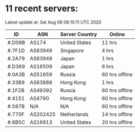 # 11 recent servers:

Latest update at: Sat Aug 08 08:10:11 UTC 2020

| ID | ASN | Server Country | Online |
| -- | --- | -------------- | ------ |
| #.D09B | AS174 | United States | 11 hrs |
| #.7F1D | AS63949 | Singapore | 4 hrs |
| #.2A79 | AS63949 | Japan | 1 hrs |
| #.D369 | AS16509 | Japan | 6 hrs |
| #.0A3B | AS51659 | Russia | 60 hrs offline |
| #.33B9 | AS63888 | Hong Kong | 1 hrs |
| #.1F2B | AS49392 | Russia | 60 hrs offline |
| #.4151 | AS4760 | Hong Kong | 60 hrs offline |
| #.587B | N/A | N/A | 60 hrs offline |
| #.770F | AS202425 | Netherlands | 14 hrs offline |
| #.6B5C | AS16913 | United States | 20 hrs offline |


